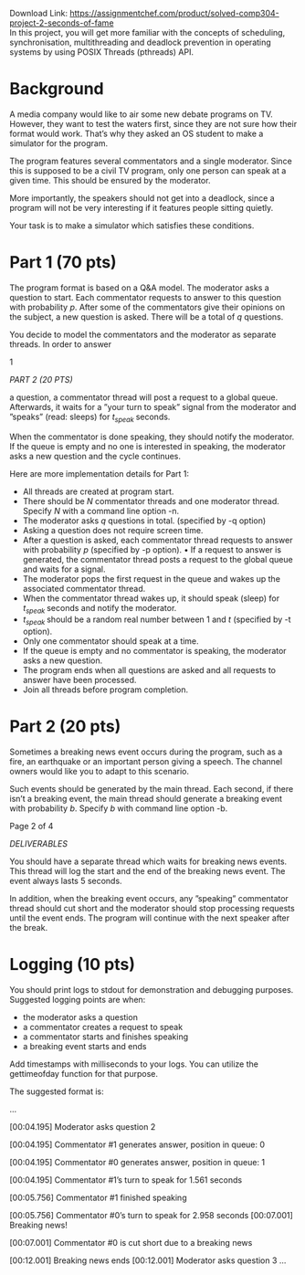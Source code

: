 Download Link: https://assignmentchef.com/product/solved-comp304-project-2-seconds-of-fame
<br>
In this project, you will get more familiar with the concepts of scheduling, synchronisation, multithreading and deadlock prevention in operating systems by using POSIX Threads (pthreads) API.

<h1>Background</h1>

A media company would like to air some new debate programs on TV. However, they want to test the waters first, since they are not sure how their format would work. That’s why they asked an OS student to make a simulator for the program.

The program features several commentators and a single moderator. Since this is supposed to be a civil TV program, only one person can speak at a given time. This should be ensured by the moderator.

More importantly, the speakers should not get into a deadlock, since a program will not be very interesting if it features people sitting quietly.

Your task is to make a simulator which satisfies these conditions.

<h1>Part 1 (70 pts)</h1>

The program format is based on a Q&amp;A model. The moderator asks a question to start. Each commentator requests to answer to this question with probability <em>p</em>. After some of the commentators give their opinions on the subject, a new question is asked. There will be a total of <em>q </em>questions.

You decide to model the commentators and the moderator as separate threads. In order to answer

1

<em>PART 2 (20 PTS)</em>

a question, a commentator thread will post a request to a global queue. Afterwards, it waits for a ”your turn to speak” signal from the moderator and ”speaks” (read: sleeps) for <em>t<sub>speak </sub></em>seconds.

When the commentator is done speaking, they should notify the moderator. If the queue is empty and no one is interested in speaking, the moderator asks a new question and the cycle continues.

Here are more implementation details for Part 1:

<ul>

 <li>All threads are created at program start.</li>

 <li>There should be <em>N </em>commentator threads and one moderator thread. Specify <em>N </em>with a command line option -n.</li>

 <li>The moderator asks <em>q </em>questions in total. (specified by -q option)</li>

 <li>Asking a question does not require screen time.</li>

 <li>After a question is asked, each commentator thread requests to answer with probability <em>p </em>(specified by -p option). • If a request to answer is generated, the commentator thread posts a request to the global queue and waits for a signal.</li>

 <li>The moderator pops the first request in the queue and wakes up the associated commentator thread.</li>

 <li>When the commentator thread wakes up, it should speak (sleep) for <em>t<sub>speak </sub></em>seconds and notify the moderator.</li>

 <li><em>t<sub>speak </sub></em>should be a random real number between 1 and <em>t </em>(specified by -t option).</li>

 <li>Only one commentator should speak at a time.</li>

 <li>If the queue is empty and no commentator is speaking, the moderator asks a new question.</li>

 <li>The program ends when all questions are asked and all requests to answer have been processed.</li>

 <li>Join all threads before program completion.</li>

</ul>

<h1>Part 2 (20 pts)</h1>

Sometimes a breaking news event occurs during the program, such as a fire, an earthquake or an important person giving a speech. The channel owners would like you to adapt to this scenario.

Such events should be generated by the main thread. Each second, if there isn’t a breaking event, the main thread should generate a breaking event with probability <em>b</em>. Specify <em>b </em>with command line option -b.

Page 2 of 4

<em>DELIVERABLES</em>

You should have a separate thread which waits for breaking news events. This thread will log the start and the end of the breaking news event. The event always lasts 5 seconds.

In addition, when the breaking event occurs, any ”speaking” commentator thread should cut short and the moderator should stop processing requests until the event ends. The program will continue with the next speaker after the break.

<h1>Logging (10 pts)</h1>

You should print logs to stdout for demonstration and debugging purposes. Suggested logging points are when:

<ul>

 <li>the moderator asks a question</li>

 <li>a commentator creates a request to speak</li>

 <li>a commentator starts and finishes speaking</li>

 <li>a breaking event starts and ends</li>

</ul>

Add timestamps with milliseconds to your logs. You can utilize the gettimeofday function for that purpose.

The suggested format is:

…

[00:04.195] Moderator asks question 2

[00:04.195] Commentator #1 generates answer, position in queue: 0

[00:04.195] Commentator #0 generates answer, position in queue: 1

[00:04.195] Commentator #1’s turn to speak for 1.561 seconds

[00:05.756] Commentator #1 finished speaking

[00:05.756] Commentator #0’s turn to speak for 2.958 seconds [00:07.001] Breaking news!

[00:07.001] Commentator #0 is cut short due to a breaking news

[00:12.001] Breaking news ends [00:12.001] Moderator asks question 3 …